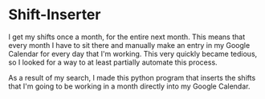 # Shift-Inserter

I get my shifts once a month, for the entire next month. This means that every month I have to sit there and manually make an entry in my Google Calendar for every day that I'm working. This very quickly became tedious, so I looked for a way to at least partially automate this process.

As a result of my search, I made this python program that inserts the shifts that I'm going to be working in a month directly into my Google Calendar.
